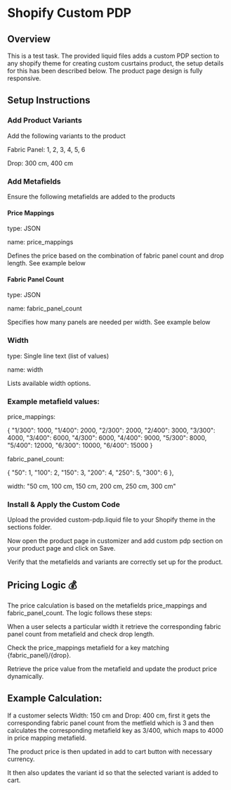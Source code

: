# Shopify Custom PDP

## Overview

This is a test task. The provided liquid files adds a custom PDP section to any shopify theme for creating custom cusrtains product, the setup details for this has been described below. The product page design is fully responsive.

## Setup Instructions

### Add Product Variants

Add the following variants to the product

Fabric Panel: 1, 2, 3, 4, 5, 6

Drop: 300 cm, 400 cm


### Add Metafields

Ensure the following metafields are added to the products

#### Price Mappings
type: JSON

name: price_mappings

Defines the price based on the combination of fabric panel count and drop length. See example below


#### Fabric Panel Count 
type: JSON

name: fabric_panel_count

Specifies how many panels are needed per width. See example below


### Width 
type: Single line text (list of values)

name: width

Lists available width options.


### Example metafield values:

  price_mappings: 
  
  {
    "1/300": 1000,
    "1/400": 2000,
    "2/300": 2000,
    "2/400": 3000,
    "3/300": 4000,
    "3/400": 6000,
    "4/300": 6000,
    "4/400": 9000,
    "5/300": 8000,
    "5/400": 12000,
    "6/300": 10000,
    "6/400": 15000
  }  
  
  fabric_panel_count:
  
  {
    "50": 1,
    "100": 2,
    "150": 3,
    "200": 4,
    "250": 5,
    "300": 6
  },
  
  width: "50 cm, 100 cm, 150 cm, 200 cm, 250 cm, 300 cm"
  


### Install & Apply the Custom Code

Upload the provided custom-pdp.liquid file to your Shopify theme in the sections folder.

Now open the product page in customizer and add custom pdp section on your product page and click on Save.

Verify that the metafields and variants are correctly set up for the product.

## Pricing Logic 💰

The price calculation is based on the metafields price_mappings and fabric_panel_count. The logic follows these steps:

When a user selects a particular width it retrieve the corresponding fabric panel count from metafield and check drop length.

Check the price_mappings metafield for a key matching {fabric_panel}/{drop}.

Retrieve the price value from the metafield and update the product price dynamically.

## Example Calculation:

If a customer selects Width: 150 cm and Drop: 400 cm, first it gets the corresponding fabric panel count from the metfield which is 3 and then calculates the corresponding metafield key as 3/400, which maps to 4000 in price mapping metafield.

The product price is then updated in add to cart button with necessary currency.

It then also updates the variant id so that the selected variant is added to cart.

